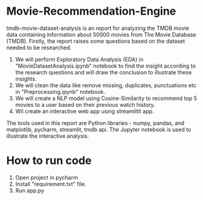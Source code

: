 # Movie-Recommendation-Engine
tmdb-movie-dataset-analysis is an report for analyzing the TMDB movie data containing information about 50000 movies from The Movie Database (TMDB). Firstly, the report raises some questions based on the dataset needed to be researched. 
1. We will perform Exploratory Data Analysis (EDA) in "MovieDatasetAnalysis.ipynb" notebook to find the insight according to the research questions and will draw the conclusion to illustrate these insights.
2. We will clean the data like remove missing, duplicates, punctuations etc in  "Preprocessing.ipynb" notebook.
3. We will create a NLP model using Cosine-Similarity to recommend top 5 movies to a user based on their previous watch history.
4. Wil create an interactive web app using streamlitit app.
 
The tools used in this report are Python libraries - numpy, pandas, and matplotlib, pycharm, streamlit, tmdb api. The Jupyter notebook is used to illustrate the interactive analysis.

# How to run code
1. Open project in pycharm
2. Install "requirement.txt" file.
3. Run app.py
